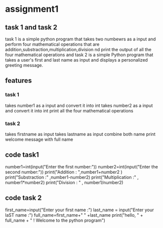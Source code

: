 # assignment1
## task 1 and task 2
task 1 is a simple python program that takes two numbewrs as a input and perform four mathematical operations that are addition,substraction,multiplication,division nd print the output of all the four mathematical operations and task 2 is a simple Python program that takes a user's first and last name as input and displays a personalized greeting message.
## features 
###  task 1
takes number1 as a input and convert it into int
takes number2 as a input and convert it into int
print all the four mathematical operations
### task 2
takes firstname as input 
takes lastname as input
combine both name
print welcome message with full name

##  code task1 
number1=int(input("Enter the first number:"))
number2=int(input("Enter the second number:"))
print("Addition : ",number1+number2 )
print("Substraction :" ,number1-number2)
print("Multiplication :" , number1*number2)
print("Division : " , number1/number2)
## code task 2 
first_name=input("Enter your first name :")
last_name = input("Enter your laST name :")
full_name=first_name+" " +last_name
print("hello, " + full_name + " ! Welcome to the python program")


